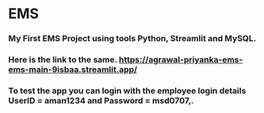 # EMS
### My First EMS Project using tools Python, Streamlit and MySQL.
### Here is the link to the same. https://agrawal-priyanka-ems-ems-main-9isbaa.streamlit.app/
### To test the app you can login with the employee login details UserID = aman1234 and Password = msd0707,.
